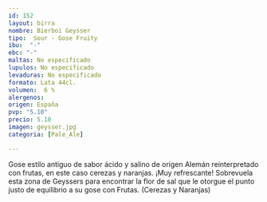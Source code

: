 ```yaml
---
id: 152
layout: birra
nombre: Bierboi Geysser
tipo:  Sour - Gose Fruity
ibu:  "-"
ebc: "-"
maltas: No especificado
lupulos: No especificado
levaduras: No especificado
formato: Lata 44cl.
volumen:  6 %
alergenos: 
origen: España
pvp: "5.10"
precio: 5.10
imagen: geysser.jpg
categoria: [Pale_Ale]

---
```

Gose estilo antiguo de sabor ácido y salino de origen Alemán reinterpretado con frutas, en este caso cerezas y naranjas. ¡Muy refrescante! Sobrevuela esta zona de Geyssers para encontrar la flor de sal que le otorgue el punto justo de equilibrio a su gose con Frutas. (Cerezas y Naranjas)